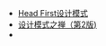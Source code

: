 - [Head First设计模式](http://img.zongqilive.cn/Head%20First%E8%AE%BE%E8%AE%A1%E6%A8%A1%E5%BC%8F.pdf)
- [设计模式之禅（第2版)](https://img.zongqilive.cn/%E8%AE%BE%E8%AE%A1%E6%A8%A1%E5%BC%8F%E4%B9%8B%E7%A6%85%EF%BC%88%E7%AC%AC2%E7%89%88%EF%BC%89.pdf)
- 